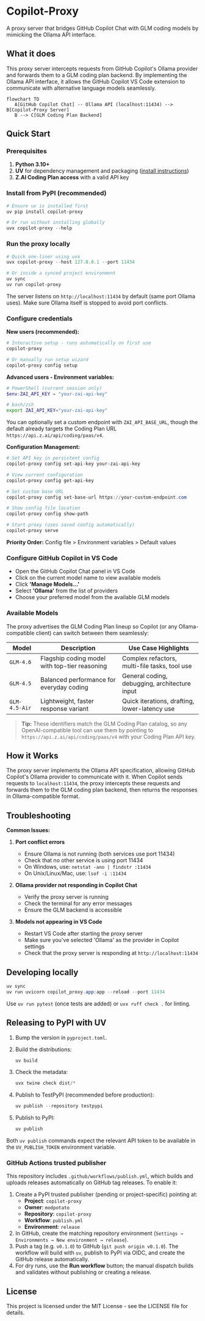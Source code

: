 # Copilot-Proxy

A proxy server that bridges GitHub Copilot Chat with GLM coding models by mimicking the Ollama API interface.

## What it does

This proxy server intercepts requests from GitHub Copilot's Ollama provider and forwards them to a GLM coding plan backend. By implementing the Ollama API interface, it allows the GitHub Copilot VS Code extension to communicate with alternative language models seamlessly.

```mermaid
flowchart TD
   A[GitHub Copilot Chat] -- Ollama API (localhost:11434) --> B[Copilot-Proxy Server]
   B --> C[GLM Coding Plan Backend]
```

## Quick Start

### Prerequisites

1. **Python 3.10+**
2. **UV** for dependency management and packaging ([install instructions](https://docs.astral.sh/uv/getting-started/installation/))
3. **Z.AI Coding Plan access** with a valid API key

### Install from PyPI (recommended)

```powershell
# Ensure uv is installed first
uv pip install copilot-proxy

# Or run without installing globally
uvx copilot-proxy --help
```

### Run the proxy locally

```powershell
# Quick one-liner using uvx
uvx copilot-proxy --host 127.0.0.1 --port 11434

# Or inside a synced project environment
uv sync
uv run copilot-proxy
```

The server listens on `http://localhost:11434` by default (same port Ollama uses). Make sure Ollama itself is stopped to avoid port conflicts.

### Configure credentials

**New users (recommended):**
```powershell
# Interactive setup - runs automatically on first use
copilot-proxy

# Or manually run setup wizard
copilot-proxy config setup
```

**Advanced users - Environment variables:**
   ```powershell
   # PowerShell (current session only)
   $env:ZAI_API_KEY = "your-zai-api-key"
   ```

   ```bash
   # bash/zsh
   export ZAI_API_KEY="your-zai-api-key"
   ```

   You can optionally set a custom endpoint with `ZAI_API_BASE_URL`, though the default already targets the Coding Plan URL `https://api.z.ai/api/coding/paas/v4`.

**Configuration Management:**
```powershell
# Set API key in persistent config
copilot-proxy config set-api-key your-zai-api-key

# View current configuration
copilot-proxy config get-api-key

# Set custom base URL
copilot-proxy config set-base-url https://your-custom-endpoint.com

# Show config file location
copilot-proxy config show-path

# Start proxy (uses saved config automatically)
copilot-proxy serve
```

**Priority Order:** Config file > Environment variables > Default values

### Configure GitHub Copilot in VS Code

   - Open the GitHub Copilot Chat panel in VS Code
   - Click on the current model name to view available models
   - Click **'Manage Models...'**
   - Select **'Ollama'** from the list of providers
   - Choose your preferred model from the available GLM models

### Available Models

The proxy advertises the GLM Coding Plan lineup so Copilot (or any Ollama-compatible client) can switch between them seamlessly:

| Model        | Description                               | Use Case Highlights                          |
|--------------|--------------------------------------------|----------------------------------------------|
| `GLM-4.6`    | Flagship coding model with top-tier reasoning | Complex refactors, multi-file tasks, tool use |
| `GLM-4.5`    | Balanced performance for everyday coding      | General coding, debugging, architecture input |
| `GLM-4.5-Air`| Lightweight, faster response variant          | Quick iterations, drafting, lower-latency use |

> **Tip:** These identifiers match the GLM Coding Plan catalog, so any OpenAI-compatible tool can use them by pointing to `https://api.z.ai/api/coding/paas/v4` with your Coding Plan API key.

## How it Works

The proxy server implements the Ollama API specification, allowing GitHub Copilot's Ollama provider to communicate with it. When Copilot sends requests to `localhost:11434`, the proxy intercepts these requests and forwards them to the GLM coding plan backend, then returns the responses in Ollama-compatible format.

## Troubleshooting

**Common Issues:**

1. **Port conflict errors**
   - Ensure Ollama is not running (both services use port 11434)
   - Check that no other service is using port 11434
   - On Windows, use: `netstat -ano | findstr :11434`
   - On Unix/Linux/Mac, use: `lsof -i :11434`

2. **Ollama provider not responding in Copilot Chat**
   - Verify the proxy server is running
   - Check the terminal for any error messages
   - Ensure the GLM backend is accessible

3. **Models not appearing in VS Code**
   - Restart VS Code after starting the proxy server
   - Make sure you've selected 'Ollama' as the provider in Copilot settings
   - Check that the proxy server is responding at `http://localhost:11434`

## Developing locally

```powershell
uv sync
uv run uvicorn copilot_proxy.app:app --reload --port 11434
```

Use `uv run pytest` (once tests are added) or `uvx ruff check .` for linting.

## Releasing to PyPI with UV

1. Bump the version in `pyproject.toml`.
2. Build the distributions:

   ```powershell
   uv build
   ```

3. Check the metadata:

   ```powershell
   uvx twine check dist/*
   ```

4. Publish to TestPyPI (recommended before production):

   ```powershell
   uv publish --repository testpypi
   ```

5. Publish to PyPI:

   ```powershell
   uv publish
   ```

Both `uv publish` commands expect the relevant API token to be available in the `UV_PUBLISH_TOKEN` environment variable.

### GitHub Actions trusted publisher

This repository includes `.github/workflows/publish.yml`, which builds and uploads releases automatically on GitHub tag releases. To enable it:

1. Create a PyPI trusted publisher (pending or project-specific) pointing at:
   - **Project**: `copilot-proxy`
   - **Owner**: `modpotato`
   - **Repository**: `copilot-proxy`
   - **Workflow**: `publish.yml`
   - **Environment**: `release`
2. In GitHub, create the matching repository environment (`Settings → Environments → New environment → release`).
3. Push a tag (e.g. `v0.1.0`) to GitHub (`git push origin v0.1.0`). The workflow will build with `uv`, publish to PyPI via OIDC, and create the GitHub release automatically.
4. For dry runs, use the **Run workflow** button; the manual dispatch builds and validates without publishing or creating a release.

## License

This project is licensed under the MIT License - see the LICENSE file for details.
